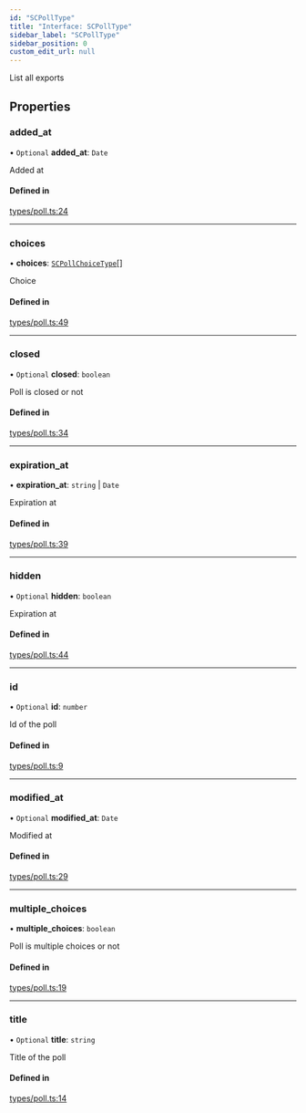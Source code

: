 ```yaml
---
id: "SCPollType"
title: "Interface: SCPollType"
sidebar_label: "SCPollType"
sidebar_position: 0
custom_edit_url: null
---
```


List all exports

## Properties

### added\_at

• `Optional` **added\_at**: `Date`

Added at

#### Defined in

[types/poll.ts:24](https://github.com/selfcommunity/community-ui/blob/8bbb33c/packages/sc-core/src/types/poll.ts#L24)

___

### choices

• **choices**: [`SCPollChoiceType`](SCPollChoiceType)[]

Choice

#### Defined in

[types/poll.ts:49](https://github.com/selfcommunity/community-ui/blob/8bbb33c/packages/sc-core/src/types/poll.ts#L49)

___

### closed

• `Optional` **closed**: `boolean`

Poll is closed or not

#### Defined in

[types/poll.ts:34](https://github.com/selfcommunity/community-ui/blob/8bbb33c/packages/sc-core/src/types/poll.ts#L34)

___

### expiration\_at

• **expiration\_at**: `string` \| `Date`

Expiration at

#### Defined in

[types/poll.ts:39](https://github.com/selfcommunity/community-ui/blob/8bbb33c/packages/sc-core/src/types/poll.ts#L39)

___

### hidden

• `Optional` **hidden**: `boolean`

Expiration at

#### Defined in

[types/poll.ts:44](https://github.com/selfcommunity/community-ui/blob/8bbb33c/packages/sc-core/src/types/poll.ts#L44)

___

### id

• `Optional` **id**: `number`

Id of the poll

#### Defined in

[types/poll.ts:9](https://github.com/selfcommunity/community-ui/blob/8bbb33c/packages/sc-core/src/types/poll.ts#L9)

___

### modified\_at

• `Optional` **modified\_at**: `Date`

Modified at

#### Defined in

[types/poll.ts:29](https://github.com/selfcommunity/community-ui/blob/8bbb33c/packages/sc-core/src/types/poll.ts#L29)

___

### multiple\_choices

• **multiple\_choices**: `boolean`

Poll is multiple choices or not

#### Defined in

[types/poll.ts:19](https://github.com/selfcommunity/community-ui/blob/8bbb33c/packages/sc-core/src/types/poll.ts#L19)

___

### title

• `Optional` **title**: `string`

Title of the poll

#### Defined in

[types/poll.ts:14](https://github.com/selfcommunity/community-ui/blob/8bbb33c/packages/sc-core/src/types/poll.ts#L14)
